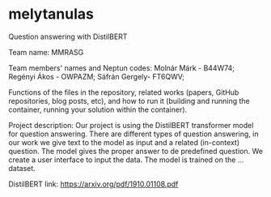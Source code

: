 # melytanulas
Question answering with DistilBERT

Team name: MMRASG 

Team members' names and Neptun codes: 
Molnár Márk - B44W74;
Regényi Ákos - OWPAZM;
Sáfrán Gergely- FT6QWV; 

Functions of the files in the repository, 
related works (papers, GitHub repositories, blog posts, etc),
and how to run it (building and running the container, running your solution within the container).

Project description:
Our project is using the DistilBERT transformer model for question answering. There are different types of question answering, in our work we give text to the model as input and a related (in-context) question. The model gives the proper answer to de predefined question. We create a user interface to input the data. The model is trained on the ... dataset. 


DistilBERT link: https://arxiv.org/pdf/1910.01108.pdf
